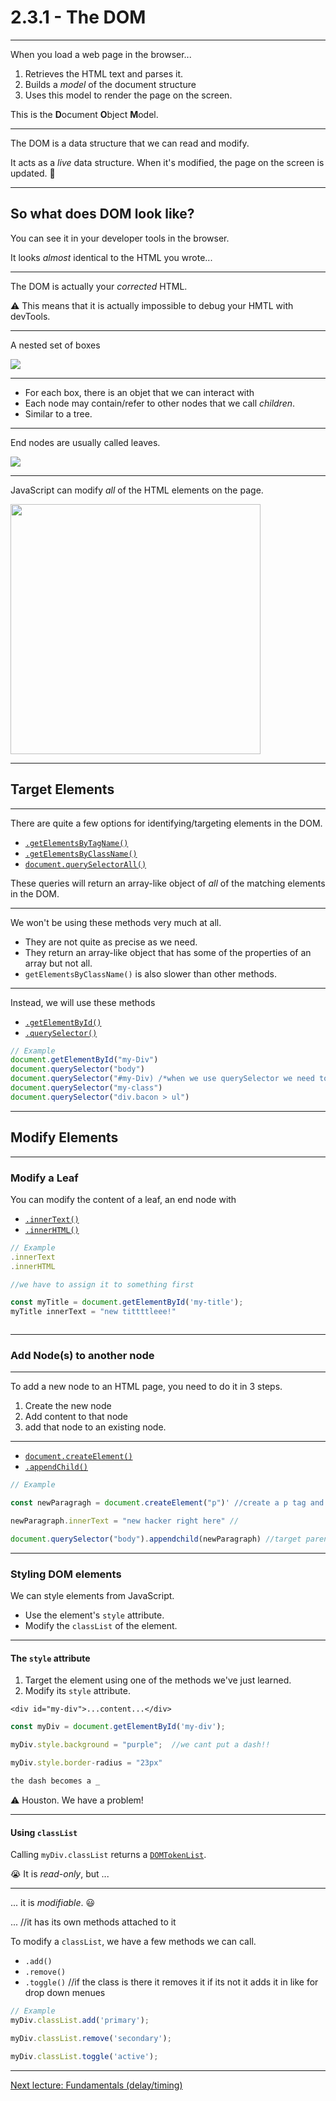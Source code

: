 # 2.3.1 - The DOM

---

When you load a web page in the browser...

1. Retrieves the HTML text and parses it.
2. Builds a _model_ of the document structure
3. Uses this model to render the page on the screen.

<Spacer size={24} />

This is the **D**ocument **O**bject **M**odel.

---

The DOM is a data structure that we can read and modify.

It acts as a _live_ data structure. When it's modified, the page on the screen is updated. 🤯

---

## So what does DOM look like?

You can see it in your developer tools in the browser.

It looks _almost_ identical to the HTML you wrote...

---

The DOM is actually your _corrected_ HTML. 

⚠️ This means that it is actually impossible to debug your HMTL with devTools.

---

A nested set of boxes

<img src="./assets/dom_example.png" />

---

- For each box, there is an objet that we can interact with
- Each node may contain/refer to other nodes that we call _children_.
- Similar to a tree.

---

End nodes are usually called leaves.

<img src="./assets/dom_tree.png" />

---

JavaScript can modify _all_ of the HTML elements on the page.

<img src=./assets/html_tree.gif style="height: 400px" />

---

## Target Elements

---

There are quite a few options for identifying/targeting elements in the DOM.

- [`.getElementsByTagName()`](https://www.w3schools.com/jsref/met_document_getelementsbytagname.asp)
- [`.getElementsByClassName()`](https://www.w3schools.com/jsref/met_document_getelementsbyclassname.asp)
- [`document.querySelectorAll()`](https://www.w3schools.com/jsref/met_document_queryselectorall.asp)

These queries will return an array-like object of _all_ of the matching elements in the DOM.

---

We won't be using these methods very much at all.

- They are not quite as precise as we need.
- They return an array-like object that has some of the properties of an array but not all.
- `getElementsByClassName()` is also slower than other methods.

---

Instead, we will use these methods

- [`.getElementById()`](https://www.w3schools.com/jsref/met_document_getelementbyid.asp)
- [`.querySelector()`](https://www.w3schools.com/jsref/met_document_queryselector.asp)

```js
// Example
document.getElementById("my-Div")
document.querySelector("body")
document.querySelector("#my-Div) /*when we use querySelector we need to put the # */
document.querySelector("my-class")
document.querySelector("div.bacon > ul")
```

---

## Modify Elements


---

### Modify a Leaf

You can modify the content of a leaf, an end node with 

- [`.innerText()`](https://www.w3schools.com/jsref/prop_node_innertext.asp)
- [`.innerHTML()`](https://www.w3schools.com/jsref/prop_html_innerhtml.asp) 

```js
// Example
.innerText
.innerHTML

//we have to assign it to something first

const myTitle = document.getElementById('my-title');
myTitle innerText = "new tittttleee!"



```

---

### Add Node(s) to another node


---

To add a new node to an HTML page, you need to do it in 3 steps.

1. Create the new node
2. Add content to that node
3. add that node to an existing node.

---

- [`document.createElement()`](https://www.w3schools.com/jsref/met_document_createelement.asp)
- [`.appendChild()`](https://www.w3schools.com/jsref/met_document_createelement.asp)

```js
// Example

const newParagragh = document.createElement("p")' //create a p tag and we could assign to a variable if we want 

newParagraph.innerText = "new hacker right here" //

document.querySelector("body").appendchild(newParagraph) //target parent and inject p in the body 

```

---

### Styling DOM elements

We can style elements from JavaScript.

- Use the element's `style` attribute.
- Modify the `classList` of the element.

---

#### The `style` attribute

1. Target the element using one of the methods we've just learned.
2. Modify its `style` attribute.

`<div id="my-div">...content...</div>`

```js
const myDiv = document.getElementById('my-div');

myDiv.style.background = "purple";  //we cant put a dash!!

myDiv.style.border-radius = "23px"

the dash becomes a _
```

⚠️ Houston. We have a problem!

---

#### Using `classList`

Calling `myDiv.classList` returns a [`DOMTokenList`](https://developer.mozilla.org/en-US/docs/Web/API/DOMTokenList).

😭 It is _read-only_, but ...

---

... it is _modifiable_. 😃

...
//it has its own methods attached to it


To modify a `classList`, we have a few methods we can call.

- `.add()`
- `.remove()`
- `.toggle()` //if the class is there it removes it  if its not it adds it in like for drop down menues

```js
// Example
myDiv.classList.add('primary');

myDiv.classList.remove('secondary');

myDiv.classList.toggle('active');
```
---

[Next lecture: Fundamentals (delay/timing)](../lecture-2-fundamentals-delay)